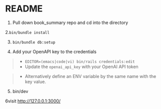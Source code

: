 # README

1. Pull down book_summary repo and cd into the directory

2.`bin/bundle install`

3. `bin/bundle db:setup`

4. Add your OpenAPI key to the credentials

>- `EDITOR=(emacs|code|vi) bin/rails credentials:edit`
>- Update the `openai_api_key` with your OpenAI API token

>- Alternatively define an ENV variable by the same name with the key value.

5. bin/dev

6visit http://127.0.0.1:3000/ 
